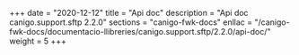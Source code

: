+++
date        = "2020-12-12"
title       = "Api doc"
description = "Api doc canigo.support.sftp 2.2.0"
sections    = "canigo-fwk-docs"
enllac		= "/canigo-fwk-docs/documentacio-llibreries/canigo.support.sftp/2.2.0/api-doc/"
weight		= 5
+++
